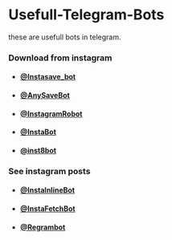 # Usefull-Telegram-Bots
these are usefull bots in telegram.
### Download from instagram
- #### [@Instasave_bot](https://t.me/Instasave_bot)
- #### [@AnySaveBot](https://t.me/AnySaveBot)
- #### [@InstagramRobot](https://t.me/InstagramRobot)
- #### [@InstaBot](https://t.me/InstaBot)
- #### [@inst8bot](https://t.me/inst8bot)
### See instagram posts
- #### [@InstalnlineBot](https://t.me/InstalnlineBot)
- #### [@InstaFetchBot](https://t.me/InstaFetchBot)
- #### [@Regrambot](https://t.me/Regrambot)











